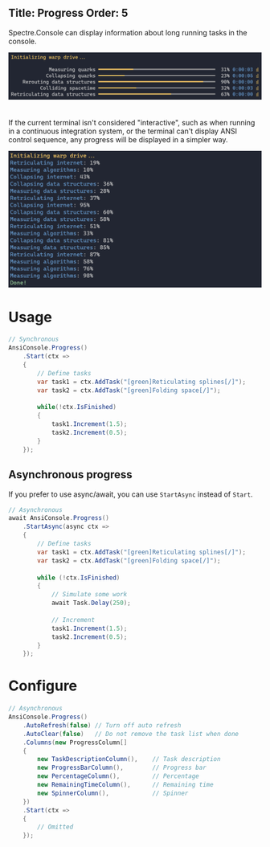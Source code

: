 Title: Progress
Order: 5
---

Spectre.Console can display information about long running tasks in the console. 

<img src="assets/images/progress.png" style="max-width: 100%;margin-bottom:20px;">

If the current terminal isn't considered "interactive", such as when running 
in a continuous integration system, or the terminal can't display 
ANSI control sequence, any progress will be displayed in a simpler way.

<img src="assets/images/progress_fallback.png" style="max-width: 100%;">

# Usage

```csharp
// Synchronous
AnsiConsole.Progress()
    .Start(ctx => 
    {
        // Define tasks
        var task1 = ctx.AddTask("[green]Reticulating splines[/]");
        var task2 = ctx.AddTask("[green]Folding space[/]");

        while(!ctx.IsFinished) 
        {
            task1.Increment(1.5);
            task2.Increment(0.5);
        }
    });
```

## Asynchronous progress

If you prefer to use async/await, you can use `StartAsync` instead of `Start`.

```csharp
// Asynchronous
await AnsiConsole.Progress()
    .StartAsync(async ctx =>
    {
        // Define tasks
        var task1 = ctx.AddTask("[green]Reticulating splines[/]");
        var task2 = ctx.AddTask("[green]Folding space[/]");

        while (!ctx.IsFinished)
        {
            // Simulate some work
            await Task.Delay(250);

            // Increment
            task1.Increment(1.5);
            task2.Increment(0.5);
        }
    });
```

# Configure

```csharp
// Asynchronous
AnsiConsole.Progress()
    .AutoRefresh(false) // Turn off auto refresh
    .AutoClear(false)   // Do not remove the task list when done
    .Columns(new ProgressColumn[] 
    {
        new TaskDescriptionColumn(),    // Task description
        new ProgressBarColumn(),        // Progress bar
        new PercentageColumn(),         // Percentage
        new RemainingTimeColumn(),      // Remaining time
        new SpinnerColumn(),            // Spinner
    })
    .Start(ctx =>
    {
        // Omitted
    });
```